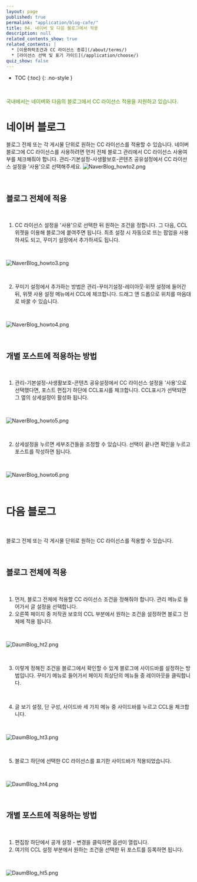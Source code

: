 ```yaml
---
layout: page
published: true
permalink: "application/blog-cafe/"
title: 04. 네이버 및 다음 블로그에서 적용
description: null
related_contents_show: true
related_contents: |
  * [이용허락조건과 CC 라이선스 종류](/about/terms/)
  * [라이선스 선택 및 표기 가이드](/application/choose/)
quiz_show: false
---
```



* TOC
{:toc}
{: .no-style }

&nbsp;

<span style="color:#499100">국내에서는 네이버와 다음의 블로그에서 CC 라이선스 적용을 지원하고 있습니다.</span>

# 네이버 블로그
블로그 전체 또는 각 게시물 단위로 원하는 CC 라이선스를 적용할 수 있습니다.
네이버 블로그에 CC 라이선스를 사용하려면 먼저 전체 블로그 관리에서 CC 라이선스 사용여부를 체크해줘야 합니다. 
관리-기본설정-사생활보호-콘텐츠 공유설정에서 CC 라이선스 설정을 '사용'으로 선택해주세요.
![NaverBlog_howto2.png]({{site.baseurl}}/media/NaverBlog_howto2.png)

&nbsp;
 
## 블로그 전체에 적용
 
&nbsp;
 
1. CC 라이선스 설정을 '사용'으로 선택한 뒤 원하는 조건을 정합니다. 그 다음, CCL 위젯을 이용해 블로그에 붙여주면 됩니다. 최초 설정 시 자동으로 뜨는 팝업을 사용하셔도 되고, 꾸미기 설정에서 추가하셔도 됩니다.

&nbsp;

![NaverBlog_howto3.png]({{site.baseurl}}/media/NaverBlog_howto3.png)

&nbsp;
 
2. 꾸미기 설정에서 추가하는 방법은 관리-꾸미기설정-레이아웃·위젯 설정에 들어간 뒤, 위젯 사용 설정 메뉴에서 CCL에 체크합니다. 드래그 앤 드롭으로 위치를 마음대로 바꿀 수 있습니다. 

&nbsp;

![NaverBlog_howto4.png]({{site.baseurl}}/media/NaverBlog_howto4.png)

&nbsp;

## 개별 포스트에 적용하는 방법

&nbsp;

1. 관리-기본설정-사생활보호-콘텐츠 공유설정에서 CC 라이선스 설정을 '사용'으로 선택했다면, 포스트 편집기 하단에 CCL표시를 체크합니다. 
CCL표시가 선택되면 그 옆의 상세설정이 활성화 됩니다.

&nbsp;

![NaverBlog_howto5.png]({{site.baseurl}}/media/NaverBlog_howto5.png)

&nbsp;

2. 상세설정을 누르면 세부조건들을 조정할 수 있습니다. 선택이 끝나면 확인을 누르고 포스트를 작성하면 됩니다. 

&nbsp;

![NaverBlog_howto6.png]({{site.baseurl}}/media/NaverBlog_howto6.png)

&nbsp;

# 다음 블로그

&nbsp;

블로그 전체 또는 각 게시물 단위로 원하는 CC 라이선스를 적용할 수 있습니다.

&nbsp;

## 블로그 전체에 적용

&nbsp;

1. 먼저, 블로그 전체에 적용할 CC 라이선스 조건을 정해줘야 합니다. 관리 메뉴로 들어가서 글 설정을 선택합니다.
2. 오른쪽 페이지 중 저작권 보호의 CCL 부분에서 원하는 조건을 설정하면 블로그 전체에 적용 됩니다. 

&nbsp;

![DaumBlog_ht2.png]({{site.baseurl}}/media/DaumBlog_ht2.png)

&nbsp;

3. 이렇게 정해진 조건을 블로그에서 확인할 수 있게 블로그에 사이드바를 설정하는 방법입니다. 꾸미기 메뉴로 들어가서 페이지 최상단의 메뉴들 중 레이아웃을 클릭합니다.

&nbsp;

4. 글 보기 설정, 단 구성, 사이드바 세 가지 메뉴 중 사이드바를 누르고 CCL을 체크합니다. 

&nbsp;

![DaumBlog_ht3.png]({{site.baseurl}}/media/DaumBlog_ht3.png)

&nbsp;

5. 블로그 하단에 선택한 CC 라이선스를 표기한 사이드바가 적용되었습니다.

&nbsp;

![DaumBlog_ht4.png]({{site.baseurl}}/media/DaumBlog_ht4.png)

&nbsp;

## 개별 포스트에 적용하는 방법

&nbsp;

1. 편집창 하단에서 공개 설정 - 변경을 클릭하면 옵션이 열립니다.
2. 여기의 CCL 설정 부분에서 원하는 조건을 선택한 뒤 포스트를 등록하면 됩니다.

&nbsp;

![DaumBlog_ht5.png]({{site.baseurl}}/media/DaumBlog_ht5.png)
